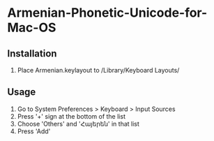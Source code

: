 # Armenian-Phonetic-Unicode-for-Mac-OS

## Installation

1. Place Armenian.keylayout to /Library/Keyboard Layouts/

## Usage

1. Go to System Preferences > Keyboard > Input Sources
1. Press '+' sign at the bottom of the list
1. Choose 'Others' and 'Հայերեն' in that list
1. Press 'Add'
